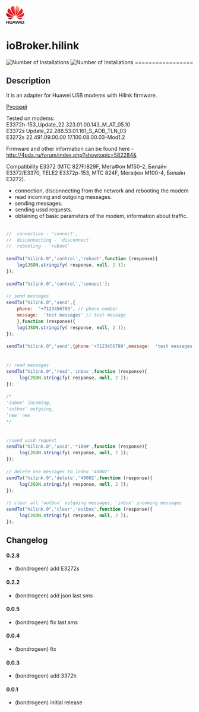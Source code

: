 ![Logo](admin/hilink.png)   
 
# ioBroker.hilink   
![Number of Installations](http://iobroker.live/badges/hilink-installed.svg) ![Number of Installations](http://iobroker.live/badges/hilink-stable.svg) =================

## Description

It is an adapter for Huawei USB modems with Hilink firmware.  

[Русский](https://github.com/bondrogeen/iobroker.hilink/blob/master/docs/ru/README.md)

Tested on modems:   
E3372h-153_Update_22.323.01.00.143_M_AT_05.10    
E3372s Update_22.286.53.01.161_S_ADB_TLN_03    
E3272s 22.491.09.00.00 17.100.08.00.03-Mod1.2   
 
Firmware and other information can be found here - http://4pda.ru/forum/index.php?showtopic=582284&   

Compatibility E3372 (МТС 827F/829F, МегаФон M150-2, Билайн E3372/E3370, TELE2 E3372р-153, МТС 824F, Мегафон M100-4, Билайн E3272).     


- connection, disconnecting from the network and rebooting the modem
- read incoming and outgoing messages.
- sending messages.
- sending ussd requests.
- obtaining of basic parameters of the modem, information about traffic.

```javascript

//  connection - 'connect', 
//  disconnecting - 'disconnect' 
//  rebooting - 'reboot'

sendTo("hilink.0",'control','reboot',function (response){
    log(JSON.stringify( response, null, 2 ));
});

sendTo("hilink.0",'control','connect');

// send messages
sendTo("hilink.0",'send',{
    phone:  '+7123456789', // phone number
    message:  'test messages' // test message
    },function (response){
    log(JSON.stringify( response, null, 2 ));
});

sendTo("hilink.0",'send',{phone:'+7123456789',message:  'test messages'});


// read messages
sendTo("hilink.0",'read','inbox',function (response){
     log(JSON.stringify( response, null, 2 ));
});

/*
'inbox' incoming, 
'outbox' outgoing, 
'new' new 
*/


//send ussd request
sendTo("hilink.0",'ussd','*100#',function (response){
     log(JSON.stringify( response, null, 2 ));
});

// delete one messages to index '40002'
sendTo("hilink.0",'delete','40002',function (response){
     log(JSON.stringify( response, null, 2 ));
});

// clear all 'outbox' outgoing messages, 'inbox' incoming messages
sendTo("hilink.0",'clear','outbox',function (response){
     log(JSON.stringify( response, null, 2 ));
});

```

## Changelog

#### 0.2.8
* (bondrogeen) add E3272s

#### 0.2.2
* (bondrogeen) add json last sms

#### 0.0.5
* (bondrogeen) fix last sms

#### 0.0.4
* (bondrogeen) fix

#### 0.0.3
* (bondrogeen) add 3372h

#### 0.0.1
* (bondrogeen) initial release
